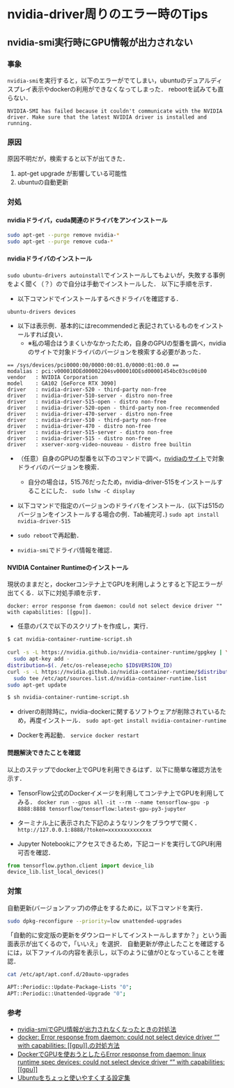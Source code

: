 # nvidia-driver周りのエラー時のTips

## nvidia-smi実行時にGPU情報が出力されない

### 事象

`nvidia-smi`を実行すると，以下のエラーがでてしまい，ubuntuのデュアルディスプレイ表示やdockerの利用ができなくなってしまった．
rebootを試みても直らない．

```
NVIDIA-SMI has failed because it couldn't communicate with the NVIDIA driver. Make sure that the latest NVIDIA driver is installed and running.
```

### 原因

原因不明だが，検索すると以下が出てきた．

1. apt-get upgrade が影響している可能性
2. ubuntuの自動更新

### 対処

#### nvidiaドライバ，cuda関連のドライバをアンインストール

```sh
sudo apt-get --purge remove nvidia-*
sudo apt-get --purge remove cuda-*
```

#### nvidiaドライバのインストール

`sudo ubuntu-drivers autoinstall`でインストールしてもよいが，失敗する事例をよく聞く（？）ので自分は手動でインストールした．
以下に手順を示す．

- 以下コマンドでインストールするべきドライバを確認する．

`ubuntu-drivers devices`

- 以下は表示例．基本的にはrecommendedと表記されているものをインストールすれば良い．
  - ※私の場合はうまくいかなかったため，自身のGPUの型番を調べ，nvidiaのサイトで対象ドライバのバージョンを検索する必要があった．
```
== /sys/devices/pci0000:00/0000:00:01.0/0000:01:00.0 ==
modalias : pci:v000010DEd00002204sv000010DEsd00001454bc03sc00i00
vendor   : NVIDIA Corporation
model    : GA102 [GeForce RTX 3090]
driver   : nvidia-driver-520 - third-party non-free
driver   : nvidia-driver-510-server - distro non-free
driver   : nvidia-driver-515-open - distro non-free
driver   : nvidia-driver-520-open - third-party non-free recommended
driver   : nvidia-driver-470-server - distro non-free
driver   : nvidia-driver-510 - third-party non-free
driver   : nvidia-driver-470 - distro non-free
driver   : nvidia-driver-515-server - distro non-free
driver   : nvidia-driver-515 - distro non-free
driver   : xserver-xorg-video-nouveau - distro free builtin
```

- （任意）自身のGPUの型番を以下のコマンドで調べ，[nvidiaのサイト](https://www.nvidia.com/Download/index.aspx)で対象ドライバのバージョンを検索．
  - 自分の場合は，515.76だったため，nvidia-driver-515をインストールすることにした．
`sudo lshw -C display`

- 以下コマンドで指定のバージョンのドライバをインストール．(以下は515のバージョンをインストールする場合の例．Tab補完可．)
`sudo apt install nvidia-driver-515`

- `sudo reboot`で再起動．

- `nvidia-smi`でドライバ情報を確認．

#### NVIDIA Container Runtimeのインストール

現状のままだと，dockerコンテナ上でGPUを利用しようとすると下記エラーが出てくる．以下に対処手順を示す．

```
docker: error response from daemon: could not select device driver "" with capabilities: [[gpu]].
```

- 任意のパスで以下のスクリプトを作成し，実行．
```sh
$ cat nvidia-container-runtime-script.sh
 
curl -s -L https://nvidia.github.io/nvidia-container-runtime/gpgkey | \
  sudo apt-key add -
distribution=$(. /etc/os-release;echo $ID$VERSION_ID)
curl -s -L https://nvidia.github.io/nvidia-container-runtime/$distribution/nvidia-container-runtime.list | \
  sudo tee /etc/apt/sources.list.d/nvidia-container-runtime.list
sudo apt-get update

$ sh nvidia-container-runtime-script.sh
```

- driverの削除時に，nvidia-dockerに関するソフトウェアが削除されているため，再度インストール．
`sudo apt-get install nvidia-container-runtime`

- Dockerを再起動．
`service docker restart`

#### 問題解決できたことを確認

以上のステップでdocker上でGPUを利用できるはず．以下に簡単な確認方法を示す．

- TensorFlow公式のDockerイメージを利用してコンテナ上でGPUを利用してみる．
`docker run --gpus all -it --rm --name tensorflow-gpu -p 8888:8888 tensorflow/tensorflow:latest-gpu-py3-jupyter`

- ターミナル上に表示された下記のようなリンクをブラウザで開く．
`http://127.0.0.1:8888/?token=xxxxxxxxxxxxxx`

- Jupyter Notebookにアクセスできるため，下記コードを実行してGPU利用可否を確認．
```py
from tensorflow.python.client import device_lib
device_lib.list_local_devices()
```

### 対策

自動更新(バージョンアップ)の停止をするために，以下コマンドを実行．
```sh
sudo dpkg-reconfigure --priority=low unattended-upgrades
```

「自動的に安定版の更新をダウンロードしてインストールしますか？」という画面表示が出てくるので，「いいえ」を選択．
自動更新が停止したことを確認するには，以下ファイルの内容を表示し，以下のように値が0となっていることを確認．
```sh
cat /etc/apt/apt.conf.d/20auto-upgrades

APT::Periodic::Update-Package-Lists "0";
APT::Periodic::Unattended-Upgrade "0";
```

### 参考
- [nvidia-smiでGPU情報が出力されなくなったときの対処法](https://jskangaroo.hatenablog.com/entry/2021/10/23/151151)
- [docker: Error response from daemon: could not select device driver “” with capabilities: [[gpu]].の対処方法](https://www.yurui-deep-learning.com/2021/08/17/docker-error-response-from-daemon-could-not-select-device-driver-with-capabilities-gpu/)
- [DockerでGPUを使おうとしたらError response from daemon: linux runtime spec devices: could not select device driver “” with capabilities: [[gpu]]](https://cocoinit23.com/docker-gpu-error-response-from-daemon-linux-runtime-spec-devices-could-not-select-device-driver-with-capabilities-gpu/)
- [Ubuntuをちょっと使いやすくする設定集](https://qiita.com/karaage0703/items/705f1b750c486f00d554#%E8%87%AA%E5%8B%95%E6%9B%B4%E6%96%B0%E3%83%90%E3%83%BC%E3%82%B8%E3%83%A7%E3%83%B3%E3%82%A2%E3%83%83%E3%83%97%E3%81%AE%E5%81%9C%E6%AD%A2)

